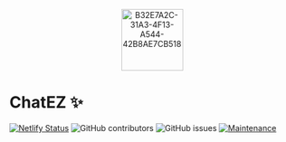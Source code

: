 <p align="center">
   <a href="#">
    <img width="109" alt="B32E7A2C-31A3-4F13-A544-42B8AE7CB518" src="https://user-images.githubusercontent.com/48002791/130376482-40cce8c9-4a4c-4971-9bee-ed027c8401c4.png">
  </a>
</p>

# ChatEZ ✨

[![Netlify Status](https://api.netlify.com/api/v1/badges/2c150080-83d6-475e-b9f7-8110919d4e6c/deploy-status)](https://app.netlify.com/sites/chateznet/deploys) ![GitHub contributors](https://img.shields.io/github/contributors/marklin97/ChatEz) ![GitHub issues](https://img.shields.io/github/issues/marklin97/ChatEZ) [![Maintenance](https://img.shields.io/badge/Maintained%3F-yes-green.svg)](https://github.com/marklin97/ChatEZ/graphs/commit-activity)
